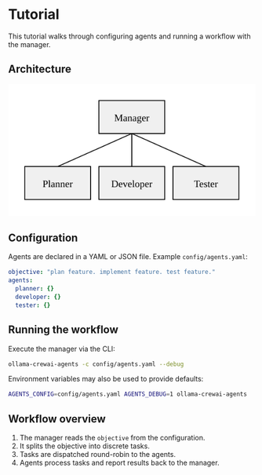 # Tutorial

This tutorial walks through configuring agents and running a workflow with the manager.

## Architecture

![Manager and agents](architecture.svg)

## Configuration

Agents are declared in a YAML or JSON file. Example `config/agents.yaml`:

```yaml
objective: "plan feature. implement feature. test feature."
agents:
  planner: {}
  developer: {}
  tester: {}
```

## Running the workflow

Execute the manager via the CLI:

```bash
ollama-crewai-agents -c config/agents.yaml --debug
```

Environment variables may also be used to provide defaults:

```bash
AGENTS_CONFIG=config/agents.yaml AGENTS_DEBUG=1 ollama-crewai-agents
```

## Workflow overview

1. The manager reads the `objective` from the configuration.
2. It splits the objective into discrete tasks.
3. Tasks are dispatched round-robin to the agents.
4. Agents process tasks and report results back to the manager.

